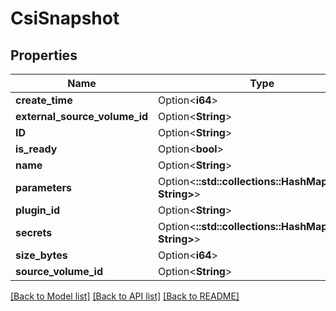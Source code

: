 # CsiSnapshot

## Properties

Name | Type | Description | Notes
------------ | ------------- | ------------- | -------------
**create_time** | Option<**i64**> |  | [optional]
**external_source_volume_id** | Option<**String**> |  | [optional]
**ID** | Option<**String**> |  | [optional]
**is_ready** | Option<**bool**> |  | [optional]
**name** | Option<**String**> |  | [optional]
**parameters** | Option<**::std::collections::HashMap<String, String>**> |  | [optional]
**plugin_id** | Option<**String**> |  | [optional]
**secrets** | Option<**::std::collections::HashMap<String, String>**> |  | [optional]
**size_bytes** | Option<**i64**> |  | [optional]
**source_volume_id** | Option<**String**> |  | [optional]

[[Back to Model list]](../README.md#documentation-for-models) [[Back to API list]](../README.md#documentation-for-api-endpoints) [[Back to README]](../README.md)


